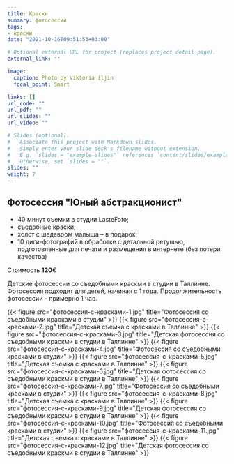 ```yaml
---
title: Краски
summary: фотосессии
tags:
- краски
date: "2021-10-16T09:51:53+03:00"

# Optional external URL for project (replaces project detail page).
external_link: ""

image:
  caption: Photo by Viktoria iljin
  focal_point: Smart

links: []
url_code: ""
url_pdf: ""
url_slides: ""
url_video: ""

# Slides (optional).
#   Associate this project with Markdown slides.
#   Simply enter your slide deck's filename without extension.
#   E.g. `slides = "example-slides"` references `content/slides/example-slides.md`.
#   Otherwise, set `slides = ""`.
slides: ""
weight: 7
---
```


## Фотосессия "Юный абстракционист"

* 40 минут съемки в студии LasteFoto;
* съедобные краски;
* холст с шедевром малыша – в подарок;
* 10 диги-фотографий в обработке с детальной ретушью, подготовленные для печати и размещения в интернете (без потери качества)

Стоимость **120**€

Детские фотосессии со съедобными краскми в студии в Таллинне. Фотосессия подходит для детей, начиная с 1 года. Продолжительность фотосессии - примерно 1 час.  

{{< figure src="фотосессия-с-красками-1.jpg" title="Фотосессия со съедобными красками в студии" >}}
{{< figure src="фотосессия-с-красками-2.jpg" title="Детская съемка с красками в Таллинне" >}}
{{< figure src="фотосессия-с-красками-3.jpg" title="Детская фотосессия со съедобными краскми в студии в Таллинне" >}}
{{< figure src="фотосессия-с-красками-4.jpg" title="Фотосессия со съедобными красками в студии" >}}
{{< figure src="фотосессия-с-красками-5.jpg" title="Детская съемка с красками в Таллинне" >}}
{{< figure src="фотосессия-с-красками-6.jpg" title="Детская фотосессия со съедобными краскми в студии в Таллинне" >}}
{{< figure src="фотосессия-с-красками-7.jpg" title="Фотосессия со съедобными красками в студии" >}}
{{< figure src="фотосессия-с-красками-8.jpg" title="Детская съемка с красками в Таллинне" >}}
{{< figure src="фотосессия-с-красками-9.jpg" title="Детская фотосессия со съедобными краскми в студии в Таллинне" >}}
{{< figure src="фотосессия-с-красками-10.jpg" title="Фотосессия со съедобными красками в студии" >}}
{{< figure src="фотосессия-с-красками-11.jpg" title="Детская съемка с красками в Таллинне" >}}
{{< figure src="фотосессия-с-красками-12.jpg" title="Детская фотосессия со съедобными краскми в студии в Таллинне" >}}